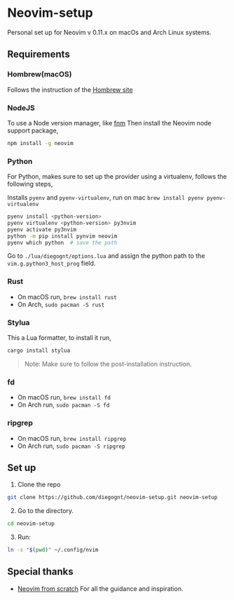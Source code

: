 # Neovim-setup

Personal set up for Neovim v 0.11.x on macOs and Arch Linux systems.

## Requirements

### Hombrew(macOS)
Follows the instruction of the [Hombrew site](https://brew.sh/)

### NodeJS

To use a Node version manager, like [fnm](https://github.com/Schniz/fnm)
Then install the Neovim node support package,

```bash
npm install -g neovim
```

### Python
For Python, makes sure to set up the provider using a virtualenv, follows the following steps,

Installs `pyenv` and `pyenv-virtualenv`, run on mac `brew install pyenv pyenv-virtualenv`

```sh
pyenv install <python-version>
pyenv virtualenv <python-version> py3nvim
pyenv activate py3nvim
python -m pip install pynvim neovim
pyenv which python  # save the path
```

Go to `./lua/diegognt/options.lua` and assign the python path to the `vim.g.python3_host_prog` field.

### Rust
- On macOS run, `brew install rust`
- On Arch, `sudo pacman -S rust`

### Stylua

This a Lua formatter, to install it run,

```bash
cargo install stylua
```
>Note: Make sure to follow the post-installation instruction.

### fd

- On macOS run, `brew install fd`
- On Arch run, `sudo pacman -S fd`

### ripgrep

- On macOS run, `brew install ripgrep`
- On Arch run, `sudo pacman -S ripgrep`

## Set up

1. Clone the repo

```bash
git clone https://github.com/diegognt/neovim-setup.git neovim-setup
```
2. Go to the directory.

```bash
cd neovim-setup
```
3. Run:

```bash
ln -s "$(pwd)" ~/.config/nvim
```

## Special thanks
- [Neovim from scratch](https://github.com/LunarVim/Neovim-from-scratch) For all the guidance and inspiration.

